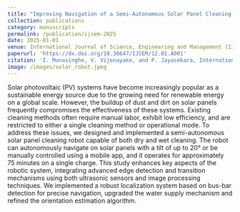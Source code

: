 ```yaml
---
title: "Improving Navigation of a Semi-Autonomous Solar Panel Cleaning Robot through Advanced Localization and Edge Detection"
collection: publications
category: manuscripts
permalink: /publication/ijsem-2025
date: 2025-01-01
venue: International Journal of Science, Engineering and Management (IJSEM)
paperurl: 'https://dx.doi.org/10.36647/IJSEM/12.01.A001'
citation: 'I. Munasinghe, V. Vijenayake, and P. Jayasekara, International Journal of Science, Engineering and Management (IJSEM), 12(1), 9–14. 2025. https://doi.org/10.36647/IJSEM/12.01.A001'
image: /images/solar_robot.jpeg
---
```


Solar photovoltaic (PV) systems have become increasingly popular as a sustainable energy source due to the growing need for renewable energy on a global scale. However, the buildup of dust and dirt on solar panels frequently compromises the effectiveness of these systems. Existing cleaning methods often require manual labor, exhibit low efficiency, and are restricted to either a single cleaning method or operational mode. To address these issues, we designed and implemented a semi-autonomous solar panel cleaning robot capable of both dry and wet cleaning. The robot can autonomously navigate on solar panels with a tilt of up to 20° or be manually controlled using a mobile app, and it operates for approximately 75 minutes on a single charge. This study enhances key aspects of the robotic system, integrating advanced edge detection and transition mechanisms using both ultrasonic sensors and image processing techniques. We implemented a robust localization system based on bus-bar detection for precise navigation, upgraded the water supply mechanism and refined the orientation estimation algorithm.
